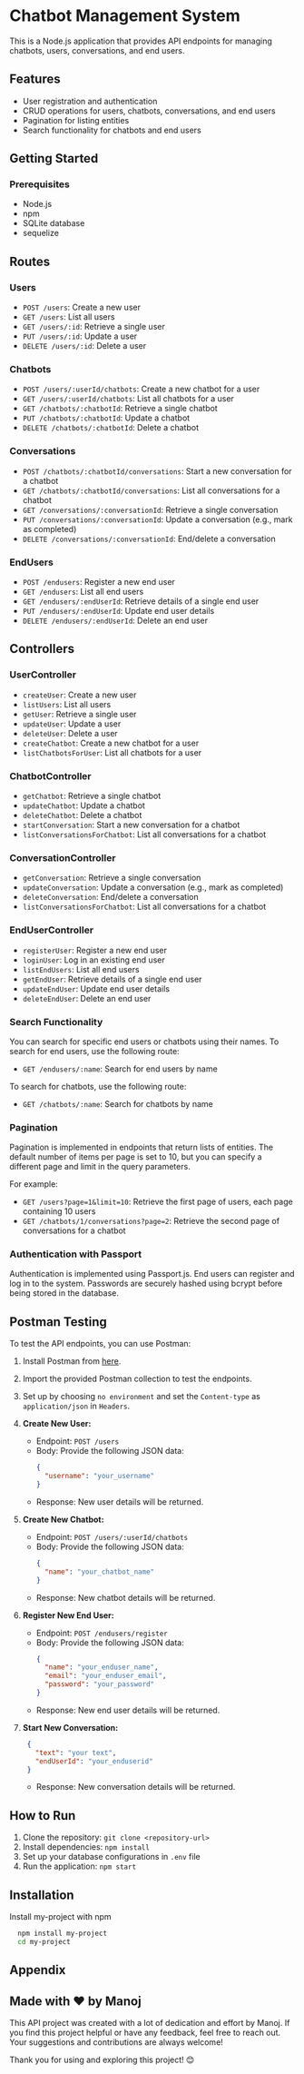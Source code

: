 
# Chatbot Management System

This is a Node.js application that provides API endpoints for managing chatbots, users, conversations, and end users.

## Features

- User registration and authentication
- CRUD operations for users, chatbots, conversations, and end users
- Pagination for listing entities
- Search functionality for chatbots and end users

## Getting Started

### Prerequisites

- Node.js 
- npm 
- SQLite database
- sequelize 

## Routes

### Users

- `POST /users`: Create a new user
- `GET /users`: List all users
- `GET /users/:id`: Retrieve a single user
- `PUT /users/:id`: Update a user
- `DELETE /users/:id`: Delete a user

### Chatbots

- `POST /users/:userId/chatbots`: Create a new chatbot for a user
- `GET /users/:userId/chatbots`: List all chatbots for a user
- `GET /chatbots/:chatbotId`: Retrieve a single chatbot
- `PUT /chatbots/:chatbotId`: Update a chatbot
- `DELETE /chatbots/:chatbotId`: Delete a chatbot

### Conversations

- `POST /chatbots/:chatbotId/conversations`: Start a new conversation for a chatbot
- `GET /chatbots/:chatbotId/conversations`: List all conversations for a chatbot
- `GET /conversations/:conversationId`: Retrieve a single conversation
- `PUT /conversations/:conversationId`: Update a conversation (e.g., mark as completed)
- `DELETE /conversations/:conversationId`: End/delete a conversation

### EndUsers

- `POST /endusers`: Register a new end user
- `GET /endusers`: List all end users
- `GET /endusers/:endUserId`: Retrieve details of a single end user
- `PUT /endusers/:endUserId`: Update end user details
- `DELETE /endusers/:endUserId`: Delete an end user



## Controllers

### UserController

- `createUser`: Create a new user
- `listUsers`: List all users
- `getUser`: Retrieve a single user
- `updateUser`: Update a user
- `deleteUser`: Delete a user
- `createChatbot`: Create a new chatbot for a user
- `listChatbotsForUser`: List all chatbots for a user

### ChatbotController

- `getChatbot`: Retrieve a single chatbot
- `updateChatbot`: Update a chatbot
- `deleteChatbot`: Delete a chatbot
- `startConversation`: Start a new conversation for a chatbot
- `listConversationsForChatbot`: List all conversations for a chatbot

### ConversationController

- `getConversation`: Retrieve a single conversation
- `updateConversation`: Update a conversation (e.g., mark as completed)
- `deleteConversation`: End/delete a conversation
- `listConversationsForChatbot`: List all conversations for a chatbot

### EndUserController

- `registerUser`: Register a new end user
- `loginUser`: Log in an existing end user
- `listEndUsers`: List all end users
- `getEndUser`: Retrieve details of a single end user
- `updateEndUser`: Update end user details
- `deleteEndUser`: Delete an end user

### Search Functionality

You can search for specific end users or chatbots using their names. To search for end users, use the following route:

- `GET /endusers/:name`: Search for end users by name

To search for chatbots, use the following route:

- `GET /chatbots/:name`: Search for chatbots by name

### Pagination

Pagination is implemented in endpoints that return lists of entities. The default number of items per page is set to 10, but you can specify a different page and limit in the query parameters.

For example:

- `GET /users?page=1&limit=10`: Retrieve the first page of users, each page containing 10 users
- `GET /chatbots/1/conversations?page=2`: Retrieve the second page of conversations for a chatbot

### Authentication with Passport

Authentication is implemented using Passport.js. End users can register and log in to the system. Passwords are securely hashed using bcrypt before being stored in the database.

## Postman Testing

To test the API endpoints, you can use Postman:
1. Install Postman from [here](https://www.postman.com/downloads/).
2. Import the provided Postman collection to test the endpoints.
3. Set up by choosing `no environment` and set the `Content-type` as `application/json` in `Headers`.
1. **Create New User:**

   - Endpoint: `POST /users`
   - Body: Provide the following JSON data:
     ```json
     {
       "username": "your_username"
     }
     ```
   - Response: New user details will be returned.

2. **Create New Chatbot:**

   - Endpoint: `POST /users/:userId/chatbots`
   - Body: Provide the following JSON data:
     ```json
     {
       "name": "your_chatbot_name"
     }
     ```
   - Response: New chatbot details will be returned.

3. **Register New End User:**

   - Endpoint: `POST /endusers/register`
   - Body: Provide the following JSON data:
     ```json
     {
       "name": "your_enduser_name",
       "email": "your_enduser_email",
       "password": "your_password"
     }
     ```
   - Response: New end user details will be returned.

4. **Start New Conversation:**

    ```json
     {
       "text": "your text",
       "endUserId": "your_enduserid"
     }
     ```
   - Response: New conversation details will be returned.


## How to Run

1. Clone the repository: `git clone <repository-url>`
2. Install dependencies: `npm install`
3. Set up your database configurations in `.env` file
4. Run the application: `npm start`


## Installation

Install my-project with npm

```bash
  npm install my-project
  cd my-project
```
    
## Appendix

## Made with ❤️ by Manoj

This API project was created with a lot of dedication and effort by Manoj. If you find this project helpful or have any feedback, feel free to reach out. Your suggestions and contributions are always welcome!



Thank you for using and exploring this project! 😊

